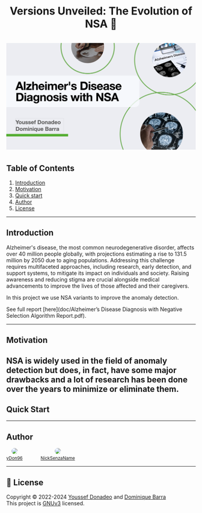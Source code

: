 <h1 align="center">
    Versions Unveiled: The Evolution of NSA 🚀
    <br />
    <br />
    <img src="resources/Banner.png" alt="Banner">
</h1>


## Table of Contents

1. [Introduction](#introduction)
2. [Motivation](#usage)
3. [Quick start](#usage)
4. [Author](#contributing)
5. [License](#license)
---
## Introduction

Alzheimer's disease, the most common neurodegenerative disorder, affects over 40 million people globally, with projections estimating a rise to 131.5 million by 2050 due to aging populations. Addressing this challenge requires multifaceted approaches, including research, early detection, and support systems, to mitigate its impact on individuals and society. Raising awareness and reducing stigma are crucial alongside medical advancements to improve the lives of those affected and their caregivers.

In this project we use NSA variants to improve the anomaly detection.

See full report [here](doc/Alzheimer’s Disease Diagnosis with Negative Selection Algorithm Report.pdf).

---
## Motivation


NSA is widely used in the field of anomaly detection but does, in fact, have some major drawbacks and
a lot of research has been done over the years to minimize or eliminate them.
---
## Quick Start

---
## Author
<div style="display: flex; gap: 3rem; align-items: center;">
    <div style="display: flex; flex-direction: column;  align-items: center;">
        <a href="https://github.com/yDon96" style="margin-bottom: -1rem">
            <img src="https://github.com/yDon96.png" width="60px;" style="border-radius: 50%"/>
        </a>
        <br />
        <sub>
            <a href="https://github.com/yDon96" style="text-align: center">
                yDon96
            </a>
        </sub>
    </div>
    <div style="display: flex; flex-direction: column; align-items: center;">
        <a href="https://github.com/NickSenzaName" style="margin-bottom: -1rem">
            <img src="https://github.com/NickSenzaName.png" width="60px;" style="border-radius: 50%"/>
        </a>
        <br />
        <sub>
            <a href="https://github.com/NickSenzaName" style="text-align: center">
                NickSenzaName
            </a>
        </sub>
    </div>
</div>

---
## 📝 License

Copyright © 2022-2024 [Youssef Donadeo](https://github.com/yDon96) and [Dominique Barra](https://github.com/NickSenzaName) <br/>
This project is [GNUv3]() licensed.